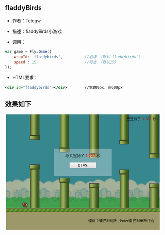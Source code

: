 ## fladdyBirds

- 作者：Tetegw

- 描述：fiaddyBirds小游戏
- 调用：
```javascript
var game = Fly.Game({
    wrapId: 'fladdybirds',			//必填 （默认'fladdybirds'）
    speed : 15						//可选 （默认15）
});
```

- HTML要求：
```xml
<div id="fladdybirds"></div>	 	//宽800px，高600px
```

## 效果如下

![readme.png](readme.png)
